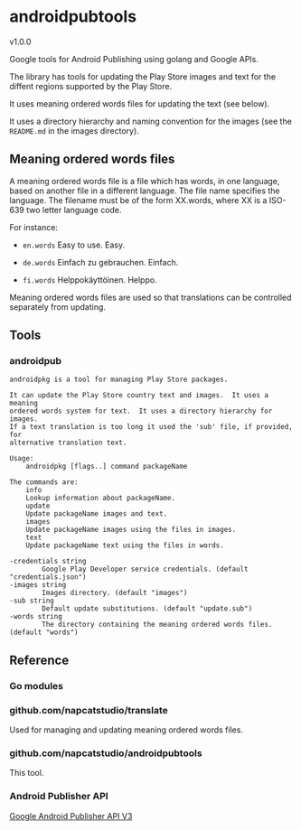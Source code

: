 # androidpubtools

v1.0.0

Google tools for Android Publishing using golang and Google APIs.

The library has tools for updating the Play Store images and text for the 
diffent regions supported by the Play Store.

It uses meaning ordered words files for updating the text (see below).

It uses a directory hierarchy and naming convention for the images (see the
`README.md` in the images directory).

## Meaning ordered words files

A meaning ordered words file is a file which has words, in one language, based on another file in a different language. The file name specifies the language. The filename must be of the form XX.words, where XX is a ISO-639 two letter language code.

For instance:

* `en.words`
    Easy to use.
    Easy.

* `de.words`
    Einfach zu gebrauchen.
    Einfach.

* `fi.words`
    Helppokäyttöinen.
    Helppo.

Meaning ordered words files are used so that translations can be controlled
separately from updating.

## Tools

### androidpub

    androidpkg is a tool for managing Play Store packages.

    It can update the Play Store country text and images.  It uses a meaning
    ordered words system for text.  It uses a directory hierarchy for images.
    If a text translation is too long it used the 'sub' file, if provided, for
    alternative translation text.

    Usage:
        androidpkg [flags..] command packageName

    The commands are:
        info
        Lookup information about packageName.
        update
        Update packageName images and text.
        images
        Update packageName images using the files in images.
        text
        Update packageName text using the files in words.

    -credentials string
            Google Play Developer service credentials. (default "credentials.json")
    -images string
            Images directory. (default "images")
    -sub string
            Default update substitutions. (default "update.sub")
    -words string
            The directory containing the meaning ordered words files. (default "words")


## Reference

### Go modules

### github.com/napcatstudio/translate

Used for managing and updating meaning ordered words files.

### github.com/napcatstudio/androidpubtools

This tool.

### Android Publisher API

[Google Android Publisher API V3](https://github.com/googleapis/google-api-go-client/blob/main/androidpublisher/v3/androidpublisher-api.json)